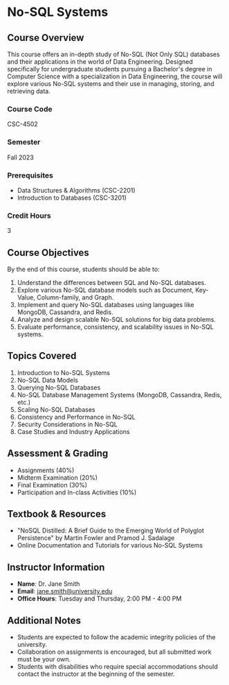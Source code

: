 # No-SQL Systems

## Course Overview

This course offers an in-depth study of No-SQL (Not Only SQL) databases and their applications in the world of Data Engineering. Designed specifically for undergraduate students pursuing a Bachelor's degree in Computer Science with a specialization in Data Engineering, the course will explore various No-SQL systems and their use in managing, storing, and retrieving data.

### Course Code

CSC-4502

### Semester

Fall 2023

### Prerequisites

- Data Structures & Algorithms (CSC-2201)
- Introduction to Databases (CSC-3201)

### Credit Hours

3

## Course Objectives

By the end of this course, students should be able to:

1. Understand the differences between SQL and No-SQL databases.
2. Explore various No-SQL database models such as Document, Key-Value, Column-family, and Graph.
3. Implement and query No-SQL databases using languages like MongoDB, Cassandra, and Redis.
4. Analyze and design scalable No-SQL solutions for big data problems.
5. Evaluate performance, consistency, and scalability issues in No-SQL systems.

## Topics Covered

1. Introduction to No-SQL Systems
2. No-SQL Data Models
3. Querying No-SQL Databases
4. No-SQL Database Management Systems (MongoDB, Cassandra, Redis, etc.)
5. Scaling No-SQL Databases
6. Consistency and Performance in No-SQL
7. Security Considerations in No-SQL
8. Case Studies and Industry Applications

## Assessment & Grading

- Assignments (40%)
- Midterm Examination (20%)
- Final Examination (30%)
- Participation and In-class Activities (10%)

## Textbook & Resources

- "NoSQL Distilled: A Brief Guide to the Emerging World of Polyglot Persistence" by Martin Fowler and Pramod J. Sadalage
- Online Documentation and Tutorials for various No-SQL Systems

## Instructor Information

- **Name**: Dr. Jane Smith
- **Email**: jane.smith@university.edu
- **Office Hours**: Tuesday and Thursday, 2:00 PM - 4:00 PM

## Additional Notes

- Students are expected to follow the academic integrity policies of the university.
- Collaboration on assignments is encouraged, but all submitted work must be your own.
- Students with disabilities who require special accommodations should contact the instructor at the beginning of the semester.
